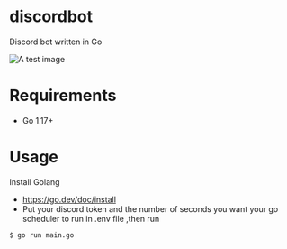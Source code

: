 # discordbot

Discord bot written in Go

![A test image](https://golangexample.com/content/images/2021/11/Snipaste_2021-11-20_17-28-23.jpg)


# Requirements

* Go 1.17+

# Usage

Install Golang



* https://go.dev/doc/install
* Put your discord token and the number of seconds you want your go scheduler to run in .env file ,then run

```console
$ go run main.go
```


